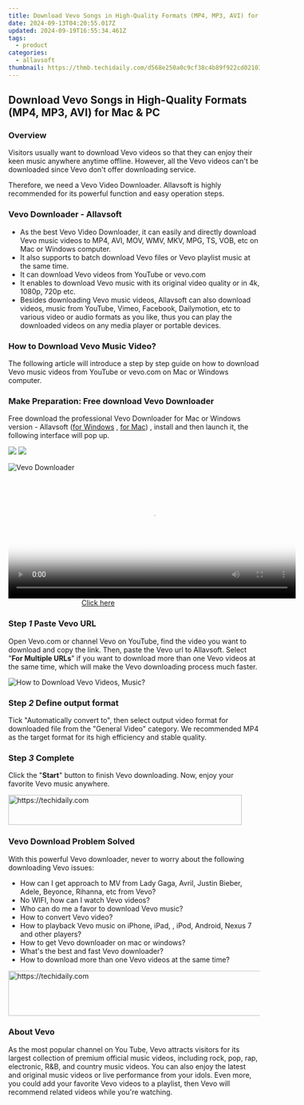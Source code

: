 ```yaml
---
title: Download Vevo Songs in High-Quality Formats (MP4, MP3, AVI) for Mac & PC
date: 2024-09-13T04:20:55.017Z
updated: 2024-09-19T16:55:34.461Z
tags:
  - product
categories:
  - allavsoft
thumbnail: https://thmb.techidaily.com/d568e250a0c9cf38c4b89f922cd02103ab4f1762aadda7b19c3a1266ed366a54.jpg
---
```


## Download Vevo Songs in High-Quality Formats (MP4, MP3, AVI) for Mac & PC

### Overview

Visitors usually want to download Vevo videos so that they can enjoy their keen music anywhere anytime offline. However, all the Vevo videos can't be downloaded since Vevo don't offer downloading service.

Therefore, we need a Vevo Video Downloader. Allavsoft is highly recommended for its powerful function and easy operation steps.

### Vevo Downloader - Allavsoft

* As the best Vevo Video Downloader, it can easily and directly download Vevo music videos to MP4, AVI, MOV, WMV, MKV, MPG, TS, VOB, etc on Mac or Windows computer.
* It also supports to batch download Vevo files or Vevo playlist music at the same time.
* It can download Vevo videos from YouTube or vevo.com
* It enables to download Vevo music with its original video quality or in 4k, 1080p, 720p etc.
* Besides downloading Vevo music videos, Allavsoft can also download videos, music from YouTube, Vimeo, Facebook, Dailymotion, etc to various video or audio formats as you like, thus you can play the downloaded videos on any media player or portable devices.

### How to Download Vevo Music Video?

The following article will introduce a step by step guide on how to download Vevo music videos from YouTube or vevo.com on Mac or Windows computer.

### Make Preparation: Free download Vevo Downloader

Free download the professional Vevo Downloader for Mac or Windows version - Allavsoft ([for Windows](https://tools.techidaily.com/allavsoft/products/) , [for Mac](https://tools.techidaily.com/allavsoft/products/)) , install and then launch it, the following interface will pop up.

[![](https://www.allavsoft.com/how-to/../images/how-to/free-download-win.jpg)](https://tools.techidaily.com/allavsoft/products/) [![](https://www.allavsoft.com/how-to/../images/how-to/free-download-mac.jpg)](https://tools.techidaily.com/allavsoft/products/)

![Vevo Downloader](https://www.allavsoft.com/how-to/../images/allavsoft/screen-shot-600.jpg)

<!-- affiliate ads begin -->
<span id="1982596">
					<video width="576" height="240" style="cursor:pointer"
           poster="//a.impactradius-go.com/display-clicktoplayimage/1982596.png"
           onclick="if(!this.playClicked){this.play();this.setAttribute('controls',true);this.playClicked=true;}">
	   <source src="//a.impactradius-go.com/display-ad/22993-1982596">
	   <img src="//a.impactradius-go.com/display-clicktoplayimage/1982596.png" style="border: none; height: 100%; width: 100%; object-fit: contain">
	</video>
	<div style="width:360px;text-align:center"><a href="javascript:window.open(decodeURIComponent('https%3A%2F%2Fhomestyler.sjv.io%2Fc%2F5597632%2F1982596%2F22993'), '_blank');void(0);">Click here</a></div>
</span>
<img height="0" width="0" src="https://imp.pxf.io/i/5597632/1982596/22993" style="position:absolute;visibility:hidden;" border="0" />
<!-- affiliate ads end -->

### Step _1_ Paste Vevo URL

Open Vevo.com or channel Vevo on YouTube, find the video you want to download and copy the link. Then, paste the Vevo url to Allavsoft. Select "**For Multiple URLs**" if you want to download more than one Vevo videos at the same time, which will make the Vevo downloading process much faster.

![How to Download Vevo Videos, Music?](https://www.allavsoft.com/how-to/../images/how-to/download-vevo-videos/download-vevo-videos.jpg)

### Step _2_ Define output format

Tick "Automatically convert to", then select output video format for downloaded file from the "General Video" category. We recommended MP4 as the target format for its high efficiency and stable quality.

### Step _3_ Complete

Click the "**Start**" button to finish Vevo downloading. Now, enjoy your favorite Vevo music anywhere.

<!-- affiliate ads begin -->
<a href="https://aligracehair.sjv.io/c/5597632/2135360/19272" target="_top" id="2135360">
  <img src="//a.impactradius-go.com/display-ad/19272-2135360" border="0" alt="https://techidaily.com" width="468" height="60"/>
</a>
<img height="0" width="0" src="https://aligracehair.sjv.io/i/5597632/2135360/19272" style="position:absolute;visibility:hidden;" border="0" />
<!-- affiliate ads end -->

### Vevo Download Problem Solved

With this powerful Vevo downloader, never to worry about the following downloading Vevo issues:

* How can I get approach to MV from Lady Gaga, Avril, Justin Bieber, Adele, Beyonce, Rihanna, etc from Vevo?
* No WIFI, how can I watch Vevo videos?
* Who can do me a favor to download Vevo music?
* How to convert Vevo video?
* How to playback Vevo music on iPhone, iPad, , iPod, Android, Nexus 7 and other players?
* How to get Vevo downloader on mac or windows?
* What's the best and fast Vevo downloader?
* How to download more than one Vevo videos at the same time?

<!-- affiliate ads begin -->
<a href="https://aligracehair.sjv.io/c/5597632/1997680/19272" target="_top" id="1997680">
  <img src="//a.impactradius-go.com/display-ad/19272-1997680" border="0" alt="https://techidaily.com" width="728" height="90"/>
</a>
<img height="0" width="0" src="https://aligracehair.sjv.io/i/5597632/1997680/19272" style="position:absolute;visibility:hidden;" border="0" />
<!-- affiliate ads end -->

### About Vevo

As the most popular channel on You Tube, Vevo attracts visitors for its largest collection of premium official music videos, including rock, pop, rap, electronic, R&B, and country music videos. You can also enjoy the latest and original music videos or live performance from your idols. Even more, you could add your favorite Vevo videos to a playlist, then Vevo will recommend related videos while you're watching.

<ins class="adsbygoogle"
     style="display:block"
     data-ad-format="autorelaxed"
     data-ad-client="ca-pub-7571918770474297"
     data-ad-slot="1223367746"></ins>

<ins class="adsbygoogle"
     style="display:block"
     data-ad-client="ca-pub-7571918770474297"
     data-ad-slot="8358498916"
     data-ad-format="auto"
     data-full-width-responsive="true"></ins>
